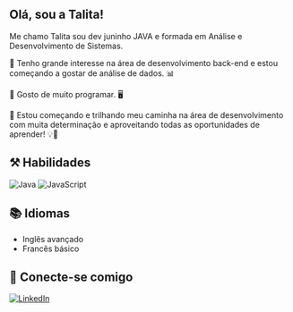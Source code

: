 ## Olá, sou a Talita!    
Me chamo Talita sou dev juninho JAVA e formada em Análise e Desenvolvimento de Sistemas. 

 🔹 Tenho grande interesse na área de desenvolvimento back-end e estou começando a gostar de análise de dados. 📊

🔹 Gosto de muito programar. 🖥️

🔹 Estou começando e trilhando meu caminha na área de desenvolvimento com muita determinação e aproveitando todas as oportunidades de aprender! 💡🧠


## ⚒️ Habilidades 
![Java](https://img.shields.io/badge/java-%23ED8B00.svg?style=for-the-badge&logo=openjdk&logoColor=white)
![JavaScript](https://img.shields.io/badge/JavaScript-F7DF1E?style=for-the-badge&logo=javascript&logoColor=black)


## 📚 Idiomas
- Inglês avançado
- Francês básico

## 📲 Conecte-se comigo
[![LinkedIn](https://img.shields.io/badge/LinkedIn-0077B5?style=for-the-badge&logo=linkedin&logoColor=white)](https://www.linkedin.com/in/talita-gon%C3%A7alves-0021b317b/)
